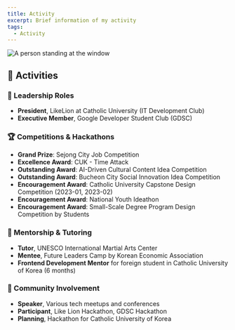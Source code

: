 ```yaml
---
title: Activity
excerpt: Brief information of my activity
tags:
  - Activity
---
```


![A person standing at the window](/post-1.jpg)

## 🌟 Activities

### 📅 Leadership Roles
- **President**, LikeLion at Catholic University (IT Development Club)
- **Executive Member**, Google Developer Student Club (GDSC)

### 🏆 Competitions & Hackathons
- **Grand Prize**: Sejong City Job Competition
- **Excellence Award**: CUK - Time Attack
- **Outstanding Award**: AI-Driven Cultural Content Idea Competition
- **Outstanding Award**: Bucheon City Social Innovation Idea Competition
- **Encouragement Award**: Catholic University Capstone Design Competition (2023-01, 2023-02)
- **Encouragement Award**: National Youth Ideathon
- **Encouragement Award**: Small-Scale Degree Program Design Competition by Students

### 🥋 Mentorship & Tutoring
- **Tutor**, UNESCO International Martial Arts Center
- **Mentee**, Future Leaders Camp by Korean Economic Association
- **Frontend Development Mentor** for foreign student in Catholic University of Korea (6 months)

### 💬 Community Involvement
- **Speaker**, Various tech meetups and conferences
- **Participant**, Like Lion Hackathon, GDSC Hackathon
- **Planning**, Hackathon for Catholic University of Korea
